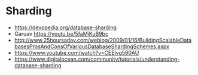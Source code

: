 # Sharding

- https://devopedia.org/database-sharding
- Garuav https://youtu.be/5faMjKuB9bc
- http://www.25hoursaday.com/weblog/2009/01/16/BuildingScalableDatabasesProsAndConsOfVariousDatabaseShardingSchemes.aspx
- https://www.youtube.com/watch?v=CEElvg590AU
- https://www.digitalocean.com/community/tutorials/understanding-database-sharding
